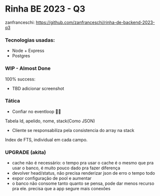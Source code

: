 # Rinha BE 2023 - Q3

zanfranceschi: https://github.com/zanfranceschi/rinha-de-backend-2023-q3

### Tecnologias usadas:

- Node + Express
- Postgres

### WIP - Almost Done
100% success:
- TBD adicionar screenshot


### Tática
- Confiar no eventloop 🙏🏻

Tabela
Id, apelido, nome, stack(Como JSON)

- Cliente se responsabiliza pela consistencia do array na stack

Index de FTS, individual em cada campo.

### UPGRADE (akita)

- cache não é necessário: o tempo pra usar o cache é o mesmo que pra usar o banco, é muito pouco dado pra fazer diferença
- devolver head/status, não precisa renderizar json de erro o tempo todo
- expor configuração de pool e aumentar
- o banco não consome tanto quanto se pensa, pode dar menos recurso pra ele. precisa que a app segure mais conexões
